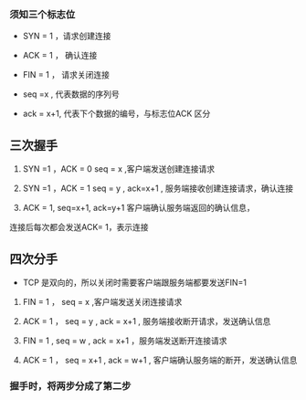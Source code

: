 
### 须知三个标志位
- SYN = 1 ，请求创建连接
- ACK = 1 ， 确认连接
- FIN = 1 ， 请求关闭连接

- seq =x , 代表数据的序列号
- ack = x+1, 代表下个数据的编号，与标志位ACK 区分

## 三次握手

1. SYN =1 ，ACK = 0 seq = x ,客户端发送创建连接请求

2. SYN =1 ，ACK = 1 seq = y , ack=x+1 , 服务端接收创建连接请求，确认连接

3. ACK = 1, seq=x+1, ack=y+1  客户端确认服务端返回的确认信息，

连接后每次都会发送ACK= 1，表示连接



## 四次分手

- TCP 是双向的，所以关闭时需要客户端跟服务端都要发送FIN=1


1. FIN = 1 ， seq = x ,客户端发送关闭连接请求

2. ACK = 1 ， seq = y , ack = x+1 , 服务端接收断开请求，发送确认信息

3. FIN = 1 ,  seq = w , ack = x+1 ，服务端发送断开连接请求

4. ACK = 1 ， seq = x+1 , ack = w+1 , 客户端确认服务端的断开，发送确认信息


###  握手时，将两步分成了第二步
